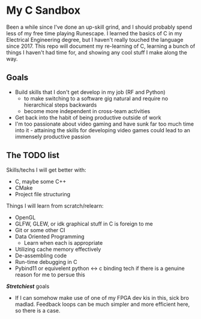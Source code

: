 # My C Sandbox
Been a while since I've done an up-skill grind, and I should probably spend less of my free time playing Runescape.
I learned the basics of C in my Electrical Engineering degree, but I haven't really touched the language since 2017.
This repo will document my re-learning of C, learning a bunch of things I haven't had time for, and showing any cool stuff I make along the way.

## Goals
<!-- Becometh: 
1. Champion of C 
2. Master of Markdown
3. Graphical guru
4. CEO of compiling

Enabing me to: 
1. Pivot to a wider variety of software gigs
2. Do some amatuer game dev
3. Make brain bigger
4. Overcome fear of curly braces
5. Flex software not written in python
6. Increase the number of tools in my engineering Swiss Army Knife

## Haha Actual goals -->
- Build skills that I don't get develop in my job (RF and Python)
  - to make switching to a software gig natural and require no hierarchical steps backwards
  - become more independent in cross-team activities
- Get back into the habit of being productive outside of work
- I'm too passionate about video gaming and have sunk far too much time into it - attaining the skills for developing video games could lead to an immensely productive passion

## The TODO list

Skills/techs I will get better with:
- C, maybe some C++
- CMake
- Project file structuring

Things I will learn from scratch/relearn:
- OpenGL
- GLFW, GLEW, or idk graphical stuff in C is foreign to me
- Git or some other CI
- Data Oriented Programming
  - Learn when each is appropriate
- Utilizing cache memory effectively
- De-assembling code
- Run-time debugging in C
- Pybind11 or equivelent python <-> c binding tech if there is a genuine reason for me to persue this

**_Stretchiest_** goals
- If I can somehow make use of one of my FPGA dev kis in this, sick bro madlad.  Feedback loops can be much simpler and more efficient here, so there is a case.  